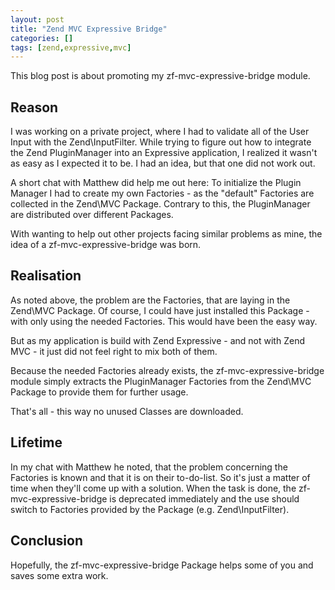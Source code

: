 ```yaml
---
layout: post
title: "Zend MVC Expressive Bridge"
categories: []
tags: [zend,expressive,mvc]
---
```


This blog post is about promoting my zf-mvc-expressive-bridge module.

## Reason

I was working on a private project, where I had to validate all of the User Input with the Zend\InputFilter. While
trying to figure out how to integrate the Zend PluginManager into an Expressive application, I realized it wasn't as
easy as I expected it to be. I had an idea, but that one did not work out.

A short chat with Matthew did help me out here:
To initialize the Plugin Manager I had to create my own Factories - as the "default" Factories are collected in the
Zend\MVC Package. Contrary to this, the PluginManager are distributed over different Packages.

With wanting to help out other projects facing similar problems as mine, the idea of a zf-mvc-expressive-bridge was
born.

## Realisation

As noted above, the problem are the Factories, that are laying in the Zend\MVC Package. Of course, I could have just
installed this Package - with only using the needed Factories. This would have been the easy way.

But as my application is build with Zend Expressive - and not with Zend MVC - it just did not feel right to mix both of
them.

Because the needed Factories already exists, the zf-mvc-expressive-bridge module simply extracts the PluginManager
Factories from the Zend\MVC Package to provide them for further usage.

That's all - this way no unused Classes are downloaded.

## Lifetime

In my chat with Matthew he noted, that the problem concerning the Factories is known and that it is on their to-do-list.
So it's just a matter of time when they'll come up with a solution.
When the task is done, the zf-mvc-expressive-bridge is deprecated immediately and the use should switch to Factories
provided by the Package (e.g. Zend\InputFilter).

## Conclusion

Hopefully, the zf-mvc-expressive-bridge Package helps some of you and saves some extra work.


